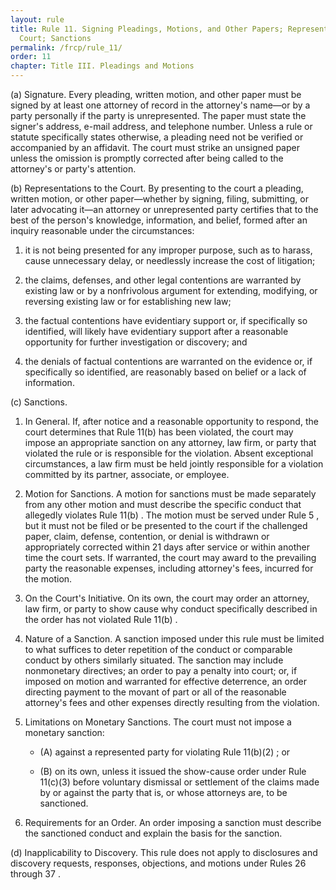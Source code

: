 ```yaml
---
layout: rule
title: Rule 11. Signing Pleadings, Motions, and Other Papers; Representations to the
  Court; Sanctions
permalink: /frcp/rule_11/
order: 11
chapter: Title III. Pleadings and Motions
---
```


(a) Signature. Every pleading, written motion, and other paper must be signed by at least one attorney of record in the attorney's name—or by a party personally if the party is unrepresented. The paper must state the signer's address, e-mail address, and telephone number. Unless a rule or statute specifically states otherwise, a pleading need not be verified or accompanied by an affidavit. The court must strike an unsigned paper unless the omission is promptly corrected after being called to the attorney's or party's attention.


(b) Representations to the Court. By presenting to the court a pleading, written motion, or other paper—whether by signing, filing, submitting, or later advocating it—an attorney or unrepresented party certifies that to the best of the person's knowledge, information, and belief, formed after an inquiry reasonable under the circumstances:


1. it is not being presented for any improper purpose, such as to harass, cause unnecessary delay, or needlessly increase the cost of litigation;


2. the claims, defenses, and other legal contentions are warranted by existing law or by a nonfrivolous argument for extending, modifying, or reversing existing law or for establishing new law;


3. the factual contentions have evidentiary support or, if specifically so identified, will likely have evidentiary support after a reasonable opportunity for further investigation or discovery; and


4. the denials of factual contentions are warranted on the evidence or, if specifically so identified, are reasonably based on belief or a lack of information.


(c) Sanctions.


1. In General. If, after notice and a reasonable opportunity to respond, the court determines that Rule 11(b) has been violated, the court may impose an appropriate sanction on any attorney, law firm, or party that violated the rule or is responsible for the violation. Absent exceptional circumstances, a law firm must be held jointly responsible for a violation committed by its partner, associate, or employee.


2. Motion for Sanctions. A motion for sanctions must be made separately from any other motion and must describe the specific conduct that allegedly violates Rule 11(b) . The motion must be served under Rule 5 , but it must not be filed or be presented to the court if the challenged paper, claim, defense, contention, or denial is withdrawn or appropriately corrected within 21 days after service or within another time the court sets. If warranted, the court may award to the prevailing party the reasonable expenses, including attorney's fees, incurred for the motion.


3. On the Court's Initiative. On its own, the court may order an attorney, law firm, or party to show cause why conduct specifically described in the order has not violated Rule 11(b) .


4. Nature of a Sanction. A sanction imposed under this rule must be limited to what suffices to deter repetition of the conduct or comparable conduct by others similarly situated. The sanction may include nonmonetary directives; an order to pay a penalty into court; or, if imposed on motion and warranted for effective deterrence, an order directing payment to the movant of part or all of the reasonable attorney's fees and other expenses directly resulting from the violation.


5. Limitations on Monetary Sanctions. The court must not impose a monetary sanction:


    - (A) against a represented party for violating Rule 11(b)(2) ; or


    - (B) on its own, unless it issued the show-cause order under Rule 11(c)(3) before voluntary dismissal or settlement of the claims made by or against the party that is, or whose attorneys are, to be sanctioned.


6. Requirements for an Order. An order imposing a sanction must describe the sanctioned conduct and explain the basis for the sanction.


(d) Inapplicability to Discovery. This rule does not apply to disclosures and discovery requests, responses, objections, and motions under Rules 26 through 37 .
